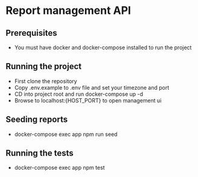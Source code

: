 # Report management API
## Prerequisites
- You must have docker and docker-compose installed to run the project

## Running the project 
- First clone the repository
- Copy .env.example to .env file and set your timezone and port
- CD into project root and run docker-compose up -d
- Browse to localhost:{HOST_PORT} to open management ui

## Seeding reports
- docker-compose exec app npm run seed

## Running the tests
- docker-compose exec app npm test